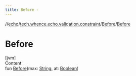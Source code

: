 ```yaml
---
title: Before -
---
```

//[echo](../../index.md)/[tech.whence.echo.validation.constraint](../index.md)/[Before](index.md)/[Before](-before.md)



# Before  
[jvm]  
Content  
fun [Before](-before.md)(max: [String](https://kotlinlang.org/api/latest/jvm/stdlib/kotlin/-string/index.html), at: [Boolean](https://kotlinlang.org/api/latest/jvm/stdlib/kotlin/-boolean/index.html))  




